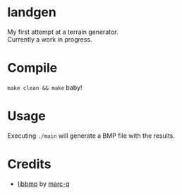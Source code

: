 # landgen
My first attempt at a terrain generator.\
Currently a work in progress.

# Compile
`make clean && make` baby!

# Usage
Executing `./main` will generate a BMP file with the results.

# Credits
- [libbmp](http://github.com/marc-q/libbmp) by [marc-q](http://github.com/marc-q)
